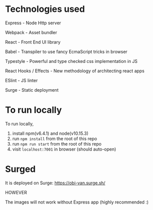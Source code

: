 # Technologies used

Express - Node Http server

Webpack - Asset bundler

React - Front End UI library

Babel - Transpiler to use fancy EcmaScript tricks in browser

Typestyle - Powerful and type checked css implementation in JS

React Hooks / Effects - New methodology of architecting react apps

ESlint - JS linter

Surge - Static deployment

# To run locally

To run locally, 
1) install npm(v6.4.1) and node(v10.15.3)
2) run `npm install` from the root of this repo
3) run `npm run start` from the root of this repo
4) visit `localhost:7001` in browser (should auto-open)

# Surged

It is deployed on Surge: https://obi-van.surge.sh/ 

HOWEVER 

The images will not work without Express app (highly recommended :) 


